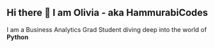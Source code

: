 ## Hi there 👋 I am Olivia - aka HammurabiCodes

I am a Business Analytics Grad Student diving deep into the world of **Python**

<!--
**HammurabiCodes/HammurabiCodes** is a ✨ _special_ ✨ repository because its `README.md` (this file) appears on your GitHub profile.

- 🔭 I’m currently working on ...Building a Saas Platform 
- 🌱 I’m currently learning ...Python for Analytics and Automation 
- 💬 Ask me about ...
- 📫 How to reach me: Olivia.tamimi1@gmail.com
- 😄 Pronouns: ...She/Her
- ⚡ Fun fact: ...Let the codes begin
- 🚀 Future Launch ... Coming Soon 😜

